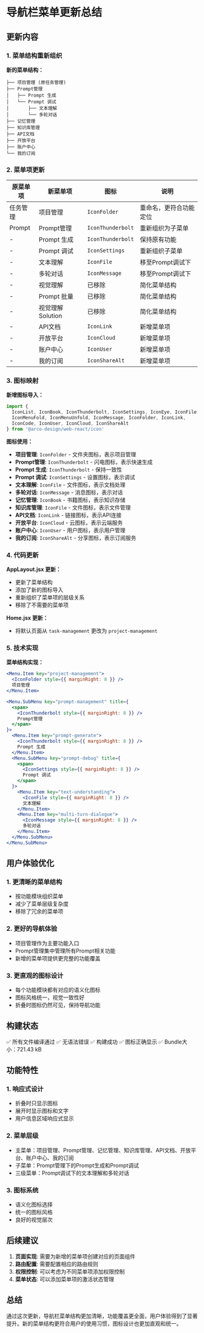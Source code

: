 # 导航栏菜单更新总结

## 更新内容

### 1. 菜单结构重新组织

**新的菜单结构：**
```
├── 项目管理 (原任务管理)
├── Prompt管理
│   ├── Prompt 生成
│   └── Prompt 调试
│       ├── 文本理解
│       └── 多轮对话
├── 记忆管理
├── 知识库管理
├── API文档
├── 开放平台
├── 账户中心
└── 我的订阅
```

### 2. 菜单项更新

| 原菜单项 | 新菜单项 | 图标 | 说明 |
|---------|---------|------|------|
| 任务管理 | 项目管理 | `IconFolder` | 重命名，更符合功能定位 |
| Prompt | Prompt管理 | `IconThunderbolt` | 重新组织为子菜单 |
| - | Prompt 生成 | `IconThunderbolt` | 保持原有功能 |
| - | Prompt 调试 | `IconSettings` | 重新组织子菜单 |
| - | 文本理解 | `IconFile` | 移至Prompt调试下 |
| - | 多轮对话 | `IconMessage` | 移至Prompt调试下 |
| - | 视觉理解 | 已移除 | 简化菜单结构 |
| - | Prompt 批量 | 已移除 | 简化菜单结构 |
| - | 视觉理解 Solution | 已移除 | 简化菜单结构 |
| - | API文档 | `IconLink` | 新增菜单项 |
| - | 开放平台 | `IconCloud` | 新增菜单项 |
| - | 账户中心 | `IconUser` | 新增菜单项 |
| - | 我的订阅 | `IconShareAlt` | 新增菜单项 |

### 3. 图标映射

**新增图标导入：**
```jsx
import { 
  IconList, IconBook, IconThunderbolt, IconSettings, IconEye, IconFile, 
  IconMenuFold, IconMenuUnfold, IconMessage, IconFolder, IconLink, 
  IconCode, IconUser, IconCloud, IconShareAlt 
} from '@arco-design/web-react/icon'
```

**图标使用：**
- **项目管理**: `IconFolder` - 文件夹图标，表示项目管理
- **Prompt管理**: `IconThunderbolt` - 闪电图标，表示快速生成
- **Prompt 生成**: `IconThunderbolt` - 保持一致性
- **Prompt 调试**: `IconSettings` - 设置图标，表示调试
- **文本理解**: `IconFile` - 文件图标，表示文档处理
- **多轮对话**: `IconMessage` - 消息图标，表示对话
- **记忆管理**: `IconBook` - 书籍图标，表示知识存储
- **知识库管理**: `IconFile` - 文件图标，表示文件管理
- **API文档**: `IconLink` - 链接图标，表示API连接
- **开放平台**: `IconCloud` - 云图标，表示云端服务
- **账户中心**: `IconUser` - 用户图标，表示用户管理
- **我的订阅**: `IconShareAlt` - 分享图标，表示订阅服务

### 4. 代码更新

**AppLayout.jsx 更新：**
- 更新了菜单结构
- 添加了新的图标导入
- 重新组织了菜单项的层级关系
- 移除了不需要的菜单项

**Home.jsx 更新：**
- 将默认页面从 `task-management` 更改为 `project-management`

### 5. 技术实现

**菜单结构实现：**
```jsx
<Menu.Item key="project-management">
  <IconFolder style={{ marginRight: 8 }} />
  项目管理
</Menu.Item>

<Menu.SubMenu key="prompt-management" title={
  <span>
    <IconThunderbolt style={{ marginRight: 8 }} />
    Prompt管理
  </span>
}>
  <Menu.Item key="prompt-generate">
    <IconThunderbolt style={{ marginRight: 8 }} />
    Prompt 生成
  </Menu.Item>
  <Menu.SubMenu key="prompt-debug" title={
    <span>
      <IconSettings style={{ marginRight: 8 }} />
      Prompt 调试
    </span>
  }>
    <Menu.Item key="text-understanding">
      <IconFile style={{ marginRight: 8 }} />
      文本理解
    </Menu.Item>
    <Menu.Item key="multi-turn-dialogue">
      <IconMessage style={{ marginRight: 8 }} />
      多轮对话
    </Menu.Item>
  </Menu.SubMenu>
</Menu.SubMenu>
```

## 用户体验优化

### 1. **更清晰的菜单结构**
- 按功能模块组织菜单
- 减少了菜单层级复杂度
- 移除了冗余的菜单项

### 2. **更好的导航体验**
- 项目管理作为主要功能入口
- Prompt管理集中管理所有Prompt相关功能
- 新增的菜单项提供更完整的功能覆盖

### 3. **更直观的图标设计**
- 每个功能模块都有对应的语义化图标
- 图标风格统一，视觉一致性好
- 折叠时图标仍然可见，保持导航功能

## 构建状态

✅ 所有文件编译通过
✅ 无语法错误
✅ 构建成功
✅ 图标正确显示
✅ Bundle大小：721.43 kB

## 功能特性

### 1. **响应式设计**
- 折叠时只显示图标
- 展开时显示图标和文字
- 用户信息区域响应式显示

### 2. **菜单层级**
- 主菜单：项目管理、Prompt管理、记忆管理、知识库管理、API文档、开放平台、账户中心、我的订阅
- 子菜单：Prompt管理下的Prompt生成和Prompt调试
- 三级菜单：Prompt调试下的文本理解和多轮对话

### 3. **图标系统**
- 语义化图标选择
- 统一的图标风格
- 良好的视觉层次

## 后续建议

1. **页面实现**: 需要为新增的菜单项创建对应的页面组件
2. **路由配置**: 需要配置相应的路由规则
3. **权限控制**: 可以考虑为不同菜单项添加权限控制
4. **菜单状态**: 可以添加菜单项的激活状态管理

## 总结

通过这次更新，导航栏菜单结构更加清晰，功能覆盖更全面，用户体验得到了显著提升。新的菜单结构更符合用户的使用习惯，图标设计也更加直观和统一。
